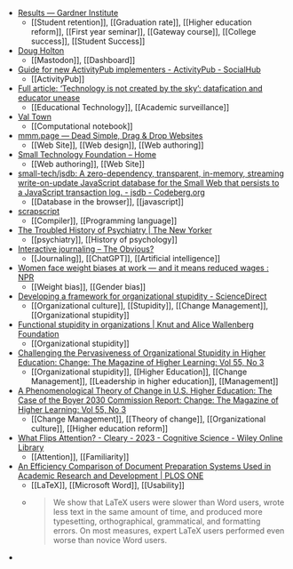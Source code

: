 - [Results — Gardner Institute](https://www.jngi.org/results)
	- [[Student retention]], [[Graduation rate]], [[Higher education reform]], [[First year seminar]], [[Gateway course]], [[College success]], [[Student Success]]
- [Doug Holton](https://mastometrics.com/dashboard/dougholton@mastodon.social)
	- [[Mastodon]], [[Dashboard]]
- [Guide for new ActivityPub implementers - ActivityPub - SocialHub](https://socialhub.activitypub.rocks/t/guide-for-new-activitypub-implementers/479)
	- [[ActivityPub]]
- [Full article: ‘Technology is not created by the sky’: datafication and educator unease](https://www.tandfonline.com/doi/full/10.1080/17439884.2023.2206137)
	- [[Educational Technology]], [[Academic surveillance]]
- [Val Town](https://www.val.town/)
	- [[Computational notebook]]
- [mmm.page — Dead Simple, Drag & Drop Websites](https://build.mmm.page/)
	- [[Web Site]], [[Web design]], [[Web authoring]]
- [Small Technology Foundation – Home](https://small-tech.org/)
	- [[Web authoring]], [[Web Site]]
- [small-tech/jsdb: A zero-dependency, transparent, in-memory, streaming write-on-update JavaScript database for the Small Web that persists to a JavaScript transaction log. - jsdb - Codeberg.org](https://codeberg.org/small-tech/jsdb)
	- [[Database in the browser]], [[javascript]]
- [scrapscript](https://scrapscript.org/)
	- [[Compiler]], [[Programming language]]
- [The Troubled History of Psychiatry | The New Yorker](https://www.newyorker.com/magazine/2019/05/27/the-troubled-history-of-psychiatry)
	- [[psychiatry]], [[History of psychology]]
- [Interactive journaling – The Obvious?](https://euansemple.blog/2023/04/23/interactive-journaling/)
	- [[Journaling]], [[ChatGPT]], [[Artificial intelligence]]
- [Women face weight biases at work — and it means reduced wages : NPR](https://www.npr.org/2023/04/29/1171593736/women-weight-bias-wages-workplace-wage-gap)
	- [[Weight bias]], [[Gender bias]]
- [Developing a framework for organizational stupidity - ScienceDirect](https://www.sciencedirect.com/science/article/abs/pii/S1047831020300237)
	- [[Organizational culture]], [[Stupidity]], [[Change Management]], [[Organizational stupidity]]
- [Functional stupidity in organizations | Knut and Alice Wallenberg Foundation](https://kaw.wallenberg.org/en/research/functional-stupidity-organizations)
	- [[Organizational stupidity]]
- [Challenging the Pervasiveness of Organizational Stupidity in Higher Education: Change: The Magazine of Higher Learning: Vol 55, No 3](https://www.tandfonline.com/doi/abs/10.1080/00091383.2023.2195270)
	- [[Organizational stupidity]], [[Higher Education]], [[Change Management]], [[Leadership in higher education]], [[Management]]
- [A Phenomenological Theory of Change in U.S. Higher Education: The Case of the Boyer 2030 Commission Report: Change: The Magazine of Higher Learning: Vol 55, No 3](https://www.tandfonline.com/doi/abs/10.1080/00091383.2023.2195274)
	- [[Change Management]], [[Theory of change]], [[Organizational culture]], [[Higher education reform]]
- [What Flips Attention? - Cleary - 2023 - Cognitive Science - Wiley Online Library](https://onlinelibrary.wiley.com/doi/abs/10.1111/cogs.13274?campaign=woletoc)
	- [[Attention]], [[Familiarity]]
- [An Efficiency Comparison of Document Preparation Systems Used in Academic Research and Development | PLOS ONE](https://journals.plos.org/plosone/article?id=10.1371/journal.pone.0115069)
	- [[LaTeX]], [[Microsoft Word]], [[Usability]]
	- >We show that LaTeX users were slower than Word users, wrote less text in the same amount of time, and produced more typesetting, orthographical, grammatical, and formatting errors. On most measures, expert LaTeX users performed even worse than novice Word users.
-